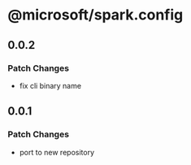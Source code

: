 # @microsoft/spark.config

## 0.0.2

### Patch Changes

- fix cli binary name

## 0.0.1

### Patch Changes

- port to new repository
